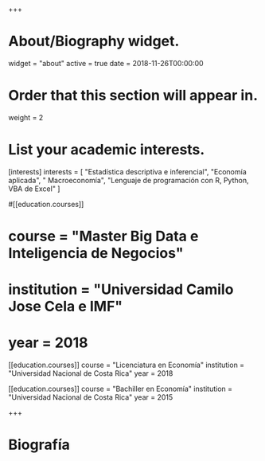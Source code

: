 +++
# About/Biography widget.
widget = "about"
active = true
date = 2018-11-26T00:00:00

# Order that this section will appear in.
weight = 2

# List your academic interests.
[interests]
  interests = [
    "Estadística descriptiva e inferencial",
    "Economía aplicada",
    " Macroeconomía",
	"Lenguaje de programación con R, Python, VBA de Excel"
  ] 

#[[education.courses]]
#  course = "Master Big Data e Inteligencia de Negocios"
#  institution = "Universidad Camilo Jose Cela e IMF"
 # year = 2018

[[education.courses]]
  course = "Licenciatura en Economía"
  institution = "Universidad Nacional de Costa Rica"
  year = 2018

[[education.courses]]
  course = "Bachiller en Economía"
  institution = "Universidad Nacional de Costa Rica"
  year = 2015
 
+++

# Biografía

